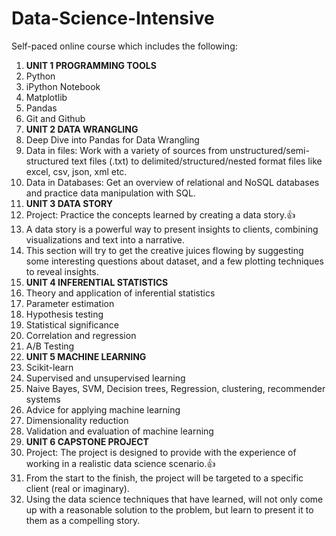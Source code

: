 # Data-Science-Intensive
Self-paced online course which includes the following:

1. **UNIT 1 PROGRAMMING TOOLS**
  1. Python
  2. iPython Notebook
  3. Matplotlib
  4. Pandas
  5. Git and Github
2. **UNIT 2 DATA WRANGLING**
  1. Deep Dive into Pandas for Data Wrangling
  2. Data in files: Work with a variety of sources from unstructured/semi-structured text files (.txt) to             delimited/structured/nested format files like excel, csv, json, xml etc.
  3. Data in Databases: Get an overview of relational and NoSQL databases and practice data manipulation with SQL.
3. **UNIT 3 DATA STORY**
  1. Project: Practice the concepts learned by creating a data story.:+1:
  2. A data story is a powerful way to present insights to clients, combining visualizations and text into a narrative.   
  3. This section will try to get the creative juices flowing by suggesting some interesting questions about dataset, and a few plotting techniques to reveal insights.
4. **UNIT 4 INFERENTIAL STATISTICS**
  1. Theory and application of inferential statistics
  2. Parameter estimation
  3. Hypothesis testing
  4. Statistical significance
  5. Correlation and regression
  6. A/B Testing
5. **UNIT 5 MACHINE LEARNING**
  1. Scikit-learn
  2. Supervised and unsupervised learning
  3. Naive Bayes, SVM, Decision trees, Regression, clustering, recommender systems
  4. Advice for applying machine learning
  5. Dimensionality reduction
  6. Validation and evaluation of machine learning
6. **UNIT 6 CAPSTONE PROJECT**
  1. Project: The project is designed to provide with the experience of working in a realistic data science scenario.:+1:
  2. From the start to the finish, the project will be targeted to a specific client (real or imaginary). 
  3. Using the data science techniques that have learned, will not only come up with a reasonable solution to the problem, but learn to present it to them as a compelling story. 
